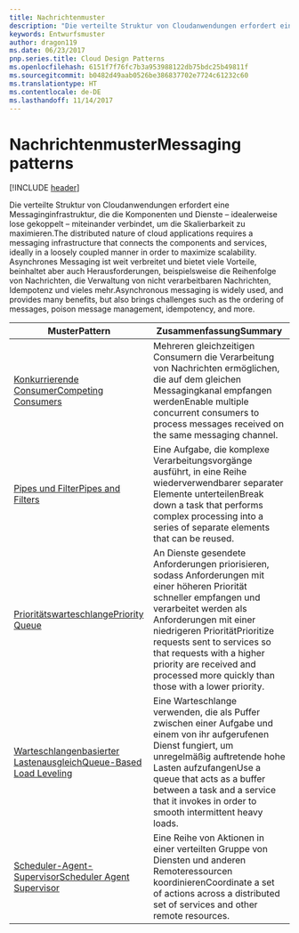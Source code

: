 ```yaml
---
title: Nachrichtenmuster
description: "Die verteilte Struktur von Cloudanwendungen erfordert eine Messaginginfrastruktur, die die Komponenten und Dienste – idealerweise lose gekoppelt – miteinander verbindet, um die Skalierbarkeit zu maximieren. Asynchrones Messaging ist weit verbreitet und bietet viele Vorteile, beinhaltet aber auch Herausforderungen, beispielsweise die Reihenfolge von Nachrichten, die Verwaltung von nicht verarbeitbaren Nachrichten, Idempotenz und vieles mehr."
keywords: Entwurfsmuster
author: dragon119
ms.date: 06/23/2017
pnp.series.title: Cloud Design Patterns
ms.openlocfilehash: 6151f7f76fc7b3a953988122db75bdc25b49811f
ms.sourcegitcommit: b0482d49aab0526be386837702e7724c61232c60
ms.translationtype: HT
ms.contentlocale: de-DE
ms.lasthandoff: 11/14/2017
---
```

# <a name="messaging-patterns"></a><span data-ttu-id="053cc-105">Nachrichtenmuster</span><span class="sxs-lookup"><span data-stu-id="053cc-105">Messaging patterns</span></span>

[!INCLUDE [header](../../_includes/header.md)]

<span data-ttu-id="053cc-106">Die verteilte Struktur von Cloudanwendungen erfordert eine Messaginginfrastruktur, die die Komponenten und Dienste – idealerweise lose gekoppelt – miteinander verbindet, um die Skalierbarkeit zu maximieren.</span><span class="sxs-lookup"><span data-stu-id="053cc-106">The distributed nature of cloud applications requires a messaging infrastructure that connects the components and services, ideally in a loosely coupled manner in order to maximize scalability.</span></span> <span data-ttu-id="053cc-107">Asynchrones Messaging ist weit verbreitet und bietet viele Vorteile, beinhaltet aber auch Herausforderungen, beispielsweise die Reihenfolge von Nachrichten, die Verwaltung von nicht verarbeitbaren Nachrichten, Idempotenz und vieles mehr.</span><span class="sxs-lookup"><span data-stu-id="053cc-107">Asynchronous messaging is widely used, and provides many benefits, but also brings challenges such as the ordering of messages, poison message management, idempotency, and more.</span></span>

| <span data-ttu-id="053cc-108">Muster</span><span class="sxs-lookup"><span data-stu-id="053cc-108">Pattern</span></span> | <span data-ttu-id="053cc-109">Zusammenfassung</span><span class="sxs-lookup"><span data-stu-id="053cc-109">Summary</span></span> |
| ------- | ------- |
| [<span data-ttu-id="053cc-110">Konkurrierende Consumer</span><span class="sxs-lookup"><span data-stu-id="053cc-110">Competing Consumers</span></span>](../competing-consumers.md) | <span data-ttu-id="053cc-111">Mehreren gleichzeitigen Consumern die Verarbeitung von Nachrichten ermöglichen, die auf dem gleichen Messagingkanal empfangen werden</span><span class="sxs-lookup"><span data-stu-id="053cc-111">Enable multiple concurrent consumers to process messages received on the same messaging channel.</span></span> |
| [<span data-ttu-id="053cc-112">Pipes und Filter</span><span class="sxs-lookup"><span data-stu-id="053cc-112">Pipes and Filters</span></span>](../pipes-and-filters.md) | <span data-ttu-id="053cc-113">Eine Aufgabe, die komplexe Verarbeitungsvorgänge ausführt, in eine Reihe wiederverwendbarer separater Elemente unterteilen</span><span class="sxs-lookup"><span data-stu-id="053cc-113">Break down a task that performs complex processing into a series of separate elements that can be reused.</span></span> |
| [<span data-ttu-id="053cc-114">Prioritätswarteschlange</span><span class="sxs-lookup"><span data-stu-id="053cc-114">Priority Queue</span></span>](../priority-queue.md) | <span data-ttu-id="053cc-115">An Dienste gesendete Anforderungen priorisieren, sodass Anforderungen mit einer höheren Priorität schneller empfangen und verarbeitet werden als Anforderungen mit einer niedrigeren Priorität</span><span class="sxs-lookup"><span data-stu-id="053cc-115">Prioritize requests sent to services so that requests with a higher priority are received and processed more quickly than those with a lower priority.</span></span> |
| [<span data-ttu-id="053cc-116">Warteschlangenbasierter Lastenausgleich</span><span class="sxs-lookup"><span data-stu-id="053cc-116">Queue-Based Load Leveling</span></span>](../queue-based-load-leveling.md) | <span data-ttu-id="053cc-117">Eine Warteschlange verwenden, die als Puffer zwischen einer Aufgabe und einem von ihr aufgerufenen Dienst fungiert, um unregelmäßig auftretende hohe Lasten aufzufangen</span><span class="sxs-lookup"><span data-stu-id="053cc-117">Use a queue that acts as a buffer between a task and a service that it invokes in order to smooth intermittent heavy loads.</span></span> |
| [<span data-ttu-id="053cc-118">Scheduler-Agent-Supervisor</span><span class="sxs-lookup"><span data-stu-id="053cc-118">Scheduler Agent Supervisor</span></span>](../scheduler-agent-supervisor.md) | <span data-ttu-id="053cc-119">Eine Reihe von Aktionen in einer verteilten Gruppe von Diensten und anderen Remoteressourcen koordinieren</span><span class="sxs-lookup"><span data-stu-id="053cc-119">Coordinate a set of actions across a distributed set of services and other remote resources.</span></span> |